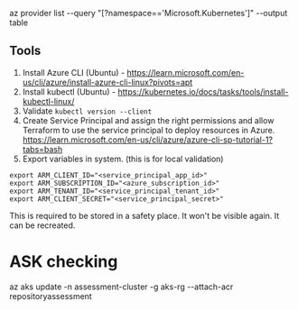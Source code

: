 

az provider list --query "[?namespace=='Microsoft.Kubernetes']" --output table


## Tools
1. Install Azure CLI (Ubuntu) -  https://learn.microsoft.com/en-us/cli/azure/install-azure-cli-linux?pivots=apt
2. Install kubectl (Ubuntu) - https://kubernetes.io/docs/tasks/tools/install-kubectl-linux/
3. Validate ```kubectl version --client```
4. Create Service Principal and assign the right permissions and allow Terraform to use the service principal to deploy resources in Azure. https://learn.microsoft.com/en-us/cli/azure/azure-cli-sp-tutorial-1?tabs=bash
5. Export variables in system. (this is for local validation)
```
export ARM_CLIENT_ID="<service_principal_app_id>"
export ARM_SUBSCRIPTION_ID="<azure_subscription_id>"
export ARM_TENANT_ID="<service_principal_tenant_id>"
export ARM_CLIENT_SECRET="<service_principal_secret>"
```
This is required to be stored in a safety place. It won't be visible again. It can be recreated.


# ASK checking 

az aks update -n assessment-cluster -g aks-rg --attach-acr repositoryassessment
